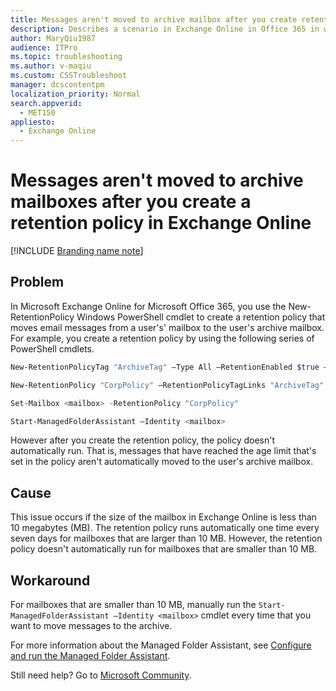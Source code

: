 ```yaml
---
title: Messages aren't moved to archive mailbox after you create retention policy
description: Describes a scenario in Exchange Online in Office 365 in which a retention policy that you create to move messages to a user's archive mailbox doesn't automatically run. Provides a workaround.
author: MaryQiu1987
audience: ITPro
ms.topic: troubleshooting
ms.author: v-maqiu
ms.custom: CSSTroubleshoot
manager: dcscontentpm
localization_priority: Normal
search.appverid: 
  - MET150
appliesto: 
  - Exchange Online
---
```


# Messages aren't moved to archive mailboxes after you create a retention policy in Exchange Online

[!INCLUDE [Branding name note](../../../includes/branding-name-note.md)]

## Problem 

In Microsoft Exchange Online for Microsoft Office 365, you use the New-RetentionPolicy Windows PowerShell cmdlet to create a retention policy that moves email messages from a user's' mailbox to the user's archive mailbox. For example, you create a retention policy by using the following series of PowerShell cmdlets.

```powershell
New-RetentionPolicyTag "ArchiveTag" –Type All –RetentionEnabled $true –AgeLimitForRetention 90 –RetentionAction MoveToArchive 

New-RetentionPolicy "CorpPolicy" –RetentionPolicyTagLinks "ArchiveTag" 

Set-Mailbox <mailbox> -RetentionPolicy "CorpPolicy" 

Start-ManagedFolderAssistant –Identity <mailbox>
```

However after you create the retention policy, the policy doesn't automatically run. That is, messages that have reached the age limit that's set in the policy aren't automatically moved to the user's archive mailbox. 

## Cause 

This issue occurs if the size of the mailbox in Exchange Online is less than 10 megabytes (MB). The retention policy runs automatically one time every seven days for mailboxes that are larger than 10 MB. However, the retention policy doesn't automatically run for mailboxes that are smaller than 10 MB. 

## Workaround 

For mailboxes that are smaller than 10 MB, manually run the `Start-ManagedFolderAssistant –Identity <mailbox>` cmdlet every time that you want to move messages to the archive.

For more information about the Managed Folder Assistant, see [Configure and run the Managed Folder Assistant](/Exchange/policy-and-compliance/mrm/configure-managed-folder-assistant?view=exchserver-2019&preserve-view=true).

Still need help? Go to [Microsoft Community](https://answers.microsoft.com/).
